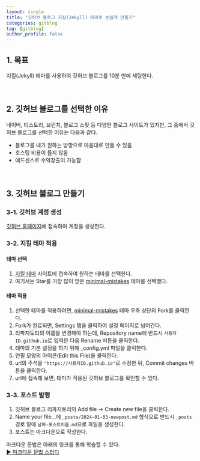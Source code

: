 ```yaml
---
layout: single
title: "깃허브 블로그 지킬(Jekyll) 테마로 손쉽게 만들기"
categories: gitblog
tag: [gitblog]
author_profile: false
---
```


## 1. 목표

지킬(Jekyll) 테마를 사용하여 깃허브 블로그를 10분 만에 세팅한다.
<br>
<br>
<br>

## 2. 깃허브 블로그를 선택한 이유

네이버, 티스토리, 브런치, 블로그 스팟 등 다양한 블로그 사이트가 있지만, 그 중에서 깃허브 블로그를 선택한 이유는 다음과 같다.

- 블로그를 내가 원하는 방향으로 마음대로 만들 수 있음
- 호스팅 비용이 들지 않음
- 애드센스로 수익창출이 가능함
  <br>
  <br>
  <br>

## 3. 깃허브 블로그 만들기

### 3-1. 깃허브 계정 생성

[깃허브 홈페이지](https://github.com/)에 접속하여 계정을 생성한다.

### 3-2. 지킬 테마 적용

#### 테마 선택

1. [지킬 테마](https://github.com/topics/jekyll-theme) 사이트에 접속하여 원하는 테마를 선택한다.
2. 여기서는 Star를 가장 많이 받은 [minimal-mistakes](https://github.com/mmistakes/minimal-mistakes) 테마를 선택했다.
   <br>

#### 테마 적용

1. 선택한 테마를 적용하려면, [minimal-mistakes](https://github.com/mmistakes/minimal-mistakes) 테마 우측 상단의 Fork를 클릭한다.
2. Fork가 완료되면, Settings 탭을 클릭하여 설정 페이지로 넘어간다.
3. 리파지토리의 이름을 변경해야 하는데, Repository name에 반드시 `사용자ID.github.io`로 입력한 다음 Rename 버튼을 클릭한다.
4. 테마의 기본 설정을 하기 위해 \_config.yml 파일을 클릭한다.
5. 연필 모양의 아이콘(Edit this File)을 클릭한다.
6. url의 주석을 `"https://사용자ID.github.io"`로 수정한 뒤, Commit changes 버튼을 클릭한다.
7. url에 접속해 보면, 테마가 적용된 깃허브 블로그를 확인할 수 있다.
   <br>

### 3-3. 포스트 발행

1. 깃허브 블로그 리파지토리의 Add file → Create new file을 클릭한다.
2. Name your file...에 `_posts/2024-01-03-newpost.md` 형식으로 반드시 `_posts` 경로 밑에 `날짜-포스트이름.md`으로 파일을 생성한다.
3. 포스트는 마크다운으로 작성한다.

마크다운 문법은 아래의 링크를 통해 학습할 수 있다.  
[▶ 마크다운 문법 스터디](https://dunkublog.github.io/categories/#markdown)
